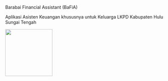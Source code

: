 <p align="left">
  Barabai Financial Assistant (BaFiA)
</p>
Aplikasi Asisten Keuangan khususnya untuk Keluarga LKPD Kabupaten Hulu Sungai Tengah
</p>
<img align="left" width="150" height="150" src="https://github.com/user-attachments/assets/ecb0faba-bdcf-4ce0-abe1-3a178897d054">
